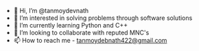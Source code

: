 - 👋 Hi, I’m @tanmoydevnath
- 👀 I’m interested in solving problems through software solutions
- 🌱 I’m currently learning Python and C++
- 💞️ I’m looking to collaborate with reputed MNC's
- 📫 How to reach me - tanmoydebnath422@gmail.com

<!---
tanmoydevnath/tanmoydevnath is a ✨ special ✨ repository because its `README.md` (this file) appears on your GitHub profile.
You can click the Preview link to take a look at your changes.
--->
